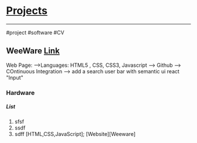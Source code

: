 # [Projects](Projects)
---

#project #software #CV 


## WeeWare [Link](WeeWare)

Web Page: 
-->Languages: HTML5 , CSS, CSS3, Javascript
--> Github
--> COntinuous Integration
--> add a search user bar with semantic ui react  "Input"


### Hardware
##### List 
  1. sfsf
  2. ssdf
  3. sdff
[HTML,CSS,JavaScript]; [Website][Weeware]